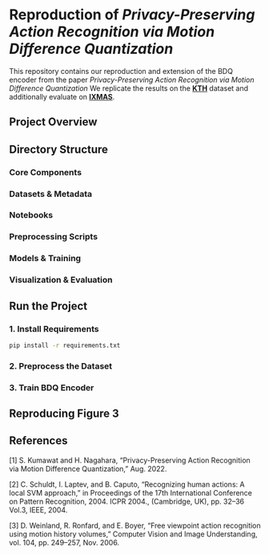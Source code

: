 # Reproduction of _Privacy-Preserving Action Recognition via Motion Difference Quantization_ 

This repository contains our reproduction and extension of the BDQ encoder from the paper _Privacy-Preserving Action Recognition via Motion Difference Quantization_
We replicate the results on the [**KTH**](https://www.csc.kth.se/cvap/actions/) dataset and additionally evaluate on [**IXMAS**](https://www.epfl.ch/labs/cvlab/data/data-ixmas10/). 

## Project Overview


## Directory Structure

### Core Components


### Datasets & Metadata


### Notebooks


### Preprocessing Scripts


### Models & Training


### Visualization & Evaluation


## Run the Project

### 1. Install Requirements

```bash
pip install -r requirements.txt
```

### 2. Preprocess the Dataset


### 3. Train BDQ Encoder



## Reproducing Figure 3


## References 
[1] S. Kumawat and H. Nagahara, “Privacy-Preserving Action Recognition via Motion Difference Quantization,” Aug. 2022.

[2] C. Schuldt, I. Laptev, and B. Caputo, “Recognizing human actions: A local SVM approach,” in Proceedings of the 17th International Conference on Pattern Recognition, 2004. ICPR 2004., (Cambridge, UK), pp. 32–36 Vol.3, IEEE, 2004.

[3] D. Weinland, R. Ronfard, and E. Boyer, “Free viewpoint action recognition using motion history volumes,” Computer Vision and Image Understanding, vol. 104, pp. 249–257, Nov. 2006. 